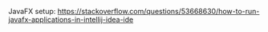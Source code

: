 JavaFX setup: https://stackoverflow.com/questions/53668630/how-to-run-javafx-applications-in-intellij-idea-ide
